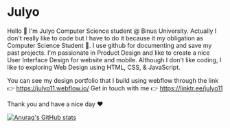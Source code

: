 # Julyo

Hello 👋
I'm Julyo Computer Science student @ Binus University. Actually I don't really like to code but I have to do it because it my obligation as Computer Science Student 🥲. I use github for documenting and save my past projects. I'm passionate in Product Design and like to create a nice User Interface Design for website and mobile. Although I don't like coding, I like to exploring Web Design using HTML, CSS, & JavaScript. 

You can see my design portfolio that I build using webflow through the link 👉 https://julyo11.webflow.io/ 
Get in touch with me 👉 https://linktr.ee/julyo11

Thank you and have a nice day ❤️

[![Anurag's GitHub stats](https://github-readme-stats.vercel.app/api?julyo11=anuraghazra)](https://github.com/anuraghazra/github-readme-stats)

